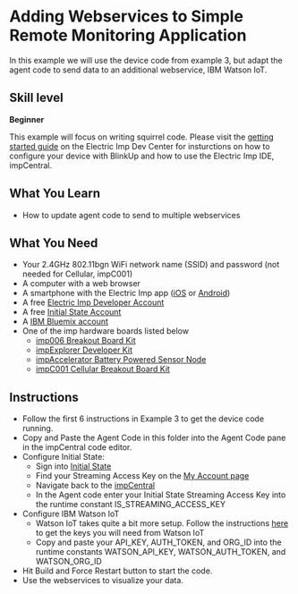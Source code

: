 # Adding Webservices to Simple Remote Monitoring Application

In this example we will use the device code from example 3, but adapt the agent code to send data to an additional webservice, IBM Watson IoT.

## Skill level

**Beginner**

This example will focus on writing squirrel code. Please visit the [getting started guide](https://developer.electricimp.com/gettingstarted) on the Electric Imp Dev Center for insturctions on how to configure your device with BlinkUp and how to use the Electric Imp IDE, impCentral.

## What You Learn

* How to update agent code to send to multiple webservices

## What You Need

* Your 2.4GHz 802.11bgn WiFi network name (SSID) and password (not needed for Cellular, impC001)
* A computer with a web browser
* A smartphone with the Electric Imp app ([iOS](https://itunes.apple.com/us/app/electric-imp/id547133856) or [Android](https://play.google.com/store/apps/details?id=com.electricimp.electricimp))
* A free [Electric Imp Developer Account](https://impcentral.electricimp.com/login)
* A free [Initial State Account](https://www.initialstate.com/)
* A [IBM Bluemix account](https://console.ng.bluemix.net/registration/)
* One of the imp hardware boards listed below
    * [imp006 Breakout Board Kit](https://store.electricimp.com/collections/breakout-boards/products/imp006-cellular-and-wifi-breakout-board-kit?variant=30294487924759)
    * [impExplorer Developer Kit](https://store.electricimp.com/collections/featured-products/products/impexplorer-developer-kit?variant=31118866130)
    * [impAccelerator Battery Powered Sensor Node](https://developer.electricimp.com/hardware/resources/reference-designs/sensornode)
    * [impC001 Cellular Breakout Board Kit](https://developer.electricimp.com/hardware/resources/reference-designs/impc001breakout)

## Instructions

* Follow the first 6 instructions in Example 3 to get the device code running.
* Copy and Paste the Agent Code in this folder into the Agent Code pane in the impCentral code editor.
* Configure Initial State:
    * Sign into [Initial State](https://app.initialstate.com/#/login/account)
    * Find your Streaming Access Key on the [My Account page](https://app.initialstate.com/#/account)
    * Navigate back to the [impCentral](https://impcentral.electricimp.com/)
    * In the Agent code enter your Initial State Streaming Access Key into the runtime constant IS_STREAMING_ACCESS_KEY
* Configure IBM Watson IoT
    * Watson IoT takes quite a bit more setup. Follow the instructions [here](https://developer.ibm.com/recipes/tutorials/electric-imp-smart-refrigerator-2/) to get the keys you will need from Watson IoT
    * Copy and paste your API_KEY, AUTH_TOKEN, and ORG_ID into the runtime constants WATSON_API_KEY, WATSON_AUTH_TOKEN, and WATSON_ORG_ID
* Hit Build and Force Restart button to start the code.
* Use the webservices to visualize your data.
